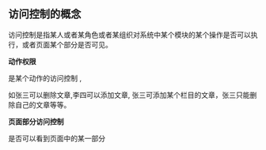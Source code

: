 访问控制的概念
---

访问控制是指某人或者某角色或者某组织对系统中某个模块的某个操作是否可以执行，或者页面某个部分是否可见。

__动作权限__

是某个动作的访问控制 , 

如张三可以删除文章,李四可以添加文章, 张三可添加某个栏目的文章，张三只能删除自己的文章等等。

__页面部分访问控制__

是否可以看到页面中的某一部分


